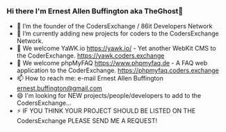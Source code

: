 ### Hi there I'm Ernest Allen Buffington aka TheGhost👋

- 🔭 I’m the founder of the CodersExchange / 86it Developers Network
- 🌱 I’m currently adding new projects for coders to the CodersExchange Network.
- 💬 We welcome YaWK.io https://yawk.io/ - Yet another WebKit CMS to the CoderExchange. https://yawk.coders.exchange
- 💬 We welcome phpMyFAQ https://www.phpmyfaq.de - A FAQ web application to the CoderExchange. https://phpmyfaq.coders.exchange
- 📫 How to reach me: e-mail Ernest Allen Buffington ernest.buffington@gmail.com  
- 😄 I'm looking for NEW projects/people/developers to add to the CodersExchange...
- ⚡ IF YOU THINK YOUR PROJECT SHOULD BE LISTED ON THE CodersExchange PLEASE SEND ME A REQUEST!

<!--
**ernestbuffington/ernestbuffington** is a ✨ _special_ ✨ repository because its `README.md` (this file) appears on your GitHub profile.

Here are some ideas to get you started:

- 🔭 I’m currently working on ...
- 🌱 I’m currently learning ...
- 👯 I’m looking to collaborate on ...
- 🤔 I’m looking for help with ...
- 💬 Ask me about ...
- 📫 How to reach me: ...
- 😄 Pronouns: ...
- ⚡ Fun fact: ...
-->
